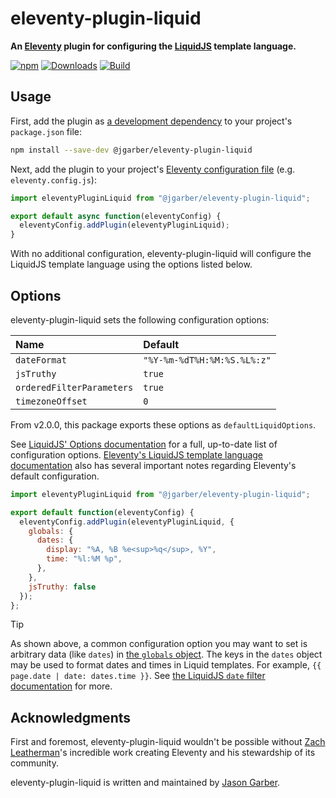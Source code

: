 # eleventy-plugin-liquid

**An [Eleventy](https://www.11ty.dev) plugin for configuring the [LiquidJS](https://liquidjs.com) template language.**

[![npm](https://img.shields.io/npm/v/@jgarber/eleventy-plugin-liquid.svg?logo=npm&style=for-the-badge)](https://www.npmjs.com/package/@jgarber/eleventy-plugin-liquid)
[![Downloads](https://img.shields.io/npm/dt/@jgarber/eleventy-plugin-liquid.svg?logo=npm&style=for-the-badge)](https://www.npmjs.com/package/@jgarber/eleventy-plugin-liquid)
[![Build](https://img.shields.io/github/actions/workflow/status/jgarber623/eleventy-plugin-liquid/ci.yml?branch=main&logo=github&style=for-the-badge)](https://github.com/jgarber623/eleventy-plugin-liquid/actions/workflows/ci.yml)

## Usage

First, add the plugin as [a development dependency](https://docs.npmjs.com/cli/configuring-npm/package-json#devdependencies) to your project's `package.json` file:

```sh
npm install --save-dev @jgarber/eleventy-plugin-liquid
```

Next, add the plugin to your project's [Eleventy configuration file](https://www.11ty.dev/docs/config#default-filenames) (e.g. `eleventy.config.js`):

```js
import eleventyPluginLiquid from "@jgarber/eleventy-plugin-liquid";

export default async function(eleventyConfig) {
  eleventyConfig.addPlugin(eleventyPluginLiquid);
}
```

With no additional configuration, eleventy-plugin-liquid will configure the LiquidJS template language using the options listed below.

## Options

eleventy-plugin-liquid sets the following configuration options:

| Name                      | Default                     |
|:--------------------------|:----------------------------|
| `dateFormat`              | `"%Y-%m-%dT%H:%M:%S.%L%:z"` |
| `jsTruthy`                | `true`                      |
| `orderedFilterParameters` | `true`                      |
| `timezoneOffset`          | `0`                         |

From v2.0.0, this package exports these options as `defaultLiquidOptions`.

See [LiquidJS' Options documentation](https://liquidjs.com/tutorials/options.html) for a full, up-to-date list of configuration options. [Eleventy's LiquidJS template language documentation](https://www.11ty.dev/docs/languages/liquid/) also has several important notes regarding Eleventy's default configuration.

```js
import eleventyPluginLiquid from "@jgarber/eleventy-plugin-liquid";

export default function(eleventyConfig) {
  eleventyConfig.addPlugin(eleventyPluginLiquid, {
    globals: {
      dates: {
        display: "%A, %B %e<sup>%q</sup>, %Y",
        time: "%l:%M %p",
      },
    },
    jsTruthy: false
  });
};
```

> [!TIP]
> As shown above, a common configuration option you may want to set is arbitrary data (like `dates`) in [the `globals` object](https://liquidjs.com/tutorials/options.html#globals). The keys in the `dates` object may be used to format dates and times in Liquid templates. For example, `{{ page.date | date: dates.time }}`. See [the LiquidJS `date` filter documentation](https://liquidjs.com/filters/date.html) for more.

## Acknowledgments

First and foremost, eleventy-plugin-liquid wouldn't be possible without [Zach Leatherman](https://www.zachleat.com)'s incredible work creating Eleventy and his stewardship of its community.

eleventy-plugin-liquid is written and maintained by [Jason Garber](https://sixtwothree.org).
